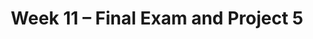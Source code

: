 ---
    title: Week 11 – Final Exam and Project 5
    weekNumber: 11
    days:
      - date: 2023-3-22
        events:
          "**EXAM**{: .label .label-exam } **Final Exam (11:30AM-2:30PM, in-person, same room as lecture)**":
      - date: 2023-3-23
        events:
          "**PROJ 5**{: .label .label-proj } **[Model Building 🛠 (due 3/23, no slip days)](project5)**":
---